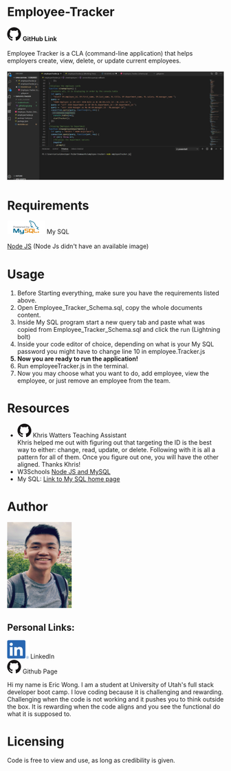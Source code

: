 # Employee-Tracker
<a href="https://github.com/Ericcwong/Employee-Tracker"><img src= "readmeAssets/githubLogo.png"></a> <strong>GitHub Link</strong> <br><br>
Employee Tracker is a CLA (command-line application) that helps employers create, view, delete, or update current employees. <br><br>
<img src = "readmeAssets/employee-tracker.gif" alt = "readme GIF">
# Requirements
<a href=""><img src="readmeAssets/mySqlLogo.png" alt="My SQL logo"></a>
My SQL <br><br>
<a href = "https://nodejs.org/en/">Node JS</a>
(Node Js didn't have an available image)

# Usage

<ol>
    <li>Before Starting everything, make sure you have the requirements listed above.</li>
    <li>Open Employee_Tracker_Schema.sql, copy the whole documents content.</li>
    <li>Inside My SQL program start a new query tab and paste what was copied from Employee_Tracker_Schema.sql and click the run (Lightning bolt)</li>
    <li>Inside your code editor of choice, depending on what is your My SQL password you might have to change line 10 in employee.Tracker.js </li>
    <strong><li>Now you are ready to run the application!</li></strong>
    <li>Run employeeTracker.js in the terminal.</li>
    <li>Now you may choose what you want to do, add employee, view the employee, or just remove an employee from the team.</li>
</ol>

# Resources
<ul>
    <li><a href = "https://github.com/Nidant"></a><img src = "readmeAssets/githubLogo.png"> Khris Watters Teaching Assistant</li>
    Khris helped me out with figuring out that targeting the ID is the best way to either: change, read, update, or delete. Following with it is all a pattern for all of them. Once you figure out one, you will have the other aligned. Thanks Khris!
    <li>W3Schools <a href="https://www.w3schools.com/nodejs/nodejs_mysql.asp">Node JS and MySQL</a></li>
    <li>My SQL: <a href="https://dev.mysql.com/">Link to My SQL home page</a></li>
</ul>

# Author
<img src = "readmeAssets/Profile-pic.jpg" width="150px" height="200px"><br>

## Personal Links:
<a href ="https://www.linkedin.com/in/eric-wong-b721bbb2/" ><img src="readmeAssets/LI-In-Bug.png" width="50px"></a> LinkedIn <br>
<a href = "https://github.com/Ericcwong"><img src="readmeAssets/githubLogo.png"></a> Github Page

Hi my name is Eric Wong. I am a student at University of Utah's full stack developer boot camp. I love coding because it is challenging and rewarding. Challenging when the code is not working and it pushes you to think outside the box. It is rewarding when the code aligns and you see the functional do what it is supposed to.

# Licensing
Code is free to view and use, as long as credibility is given.
